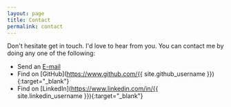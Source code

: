 ```yaml
---
layout: page
title: Contact
permalink: contact
---
```


Don't hesitate get in touch. I'd love to hear from you. You can contact me by doing any one of the following:

- Send an <a href="mailto:{{ site.email }}">E-mail</a>
- Find on [GitHub](https://www.github.com/{{ site.github_username }}){:target="_blank"}
- Find on [LinkedIn](https://www.linkedin.com/in/{{ site.linkedin_username }}){:target="_blank"}